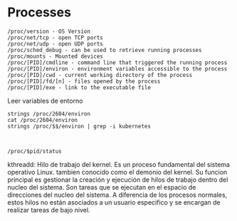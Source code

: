 # Processes



    /proc/version - OS Version
    /proc/net/tcp - open TCP ports
    /proc/net/udp - open UDP ports
    /proc/sched_debug - can be used to retrieve running processes
    /proc/mounts - Mounted devices
    /proc/[PID]/cmdline - command line that triggered the running process
    /proc/[PID]/environ - environment variables accessible to the process
    /proc/[PID]/cwd - current working directory of the process
    /proc/[PID]/fd/[n] - files opened by the process
    /proc/[PID]/exe - link to the executable file

Leer variables de entorno

    strings /proc/2604/environ
    cat /proc/2604/environ
    strings /proc/$$/environ | grep -i kubernetes



    /proc/$pid/status




kthreadd: Hilo de trabajo del kernel. Es un proceso fundamental del sistema operativo Linux. tambien conocido como el demonio del kernel. Su funcion principal es gestionar la creación y ejecución de hilos de trabajo dentro del nucleo del sistema.
Son tareas que se ejecutan en el espacio de direcciones del nucleo del sistema. A diferencia de los procesos normales, estos hilos no están asociados a un usuario especifico y se encargan de realizar tareas de bajo nivel.

